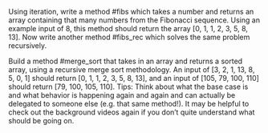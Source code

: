 Using iteration, write a method #fibs which takes a number and returns an array containing that many numbers from the Fibonacci sequence. Using an example input of 8, this method should return the array [0, 1, 1, 2, 3, 5, 8, 13].
Now write another method #fibs_rec which solves the same problem recursively.

Build a method #merge_sort that takes in an array and returns a sorted array, using a recursive merge sort methodology. An input of [3, 2, 1, 13, 8, 5, 0, 1] should return [0, 1, 1, 2, 3, 5, 8, 13], and an input of [105, 79, 100, 110] should return [79, 100, 105, 110].
Tips:
Think about what the base case is and what behavior is happening again and again and can actually be delegated to someone else (e.g. that same method!).
It may be helpful to check out the background videos again if you don’t quite understand what should be going on.
